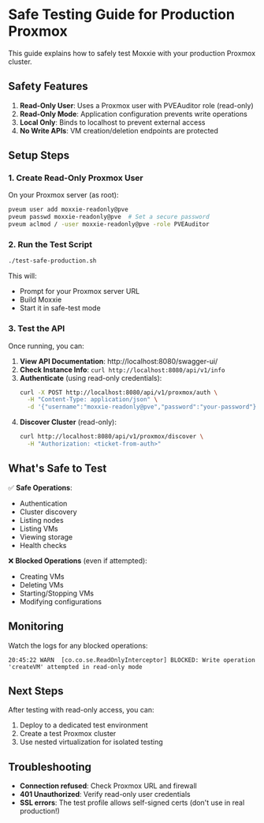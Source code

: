 # Safe Testing Guide for Production Proxmox

This guide explains how to safely test Moxxie with your production Proxmox cluster.

## Safety Features

1. **Read-Only User**: Uses a Proxmox user with PVEAuditor role (read-only)
2. **Read-Only Mode**: Application configuration prevents write operations
3. **Local Only**: Binds to localhost to prevent external access
4. **No Write APIs**: VM creation/deletion endpoints are protected

## Setup Steps

### 1. Create Read-Only Proxmox User

On your Proxmox server (as root):

```bash
pveum user add moxxie-readonly@pve
pveum passwd moxxie-readonly@pve  # Set a secure password
pveum aclmod / -user moxxie-readonly@pve -role PVEAuditor
```

### 2. Run the Test Script

```bash
./test-safe-production.sh
```

This will:
- Prompt for your Proxmox server URL
- Build Moxxie
- Start it in safe-test mode

### 3. Test the API

Once running, you can:

1. **View API Documentation**: http://localhost:8080/swagger-ui/
2. **Check Instance Info**: `curl http://localhost:8080/api/v1/info`
3. **Authenticate** (using read-only credentials):
   ```bash
   curl -X POST http://localhost:8080/api/v1/proxmox/auth \
     -H "Content-Type: application/json" \
     -d '{"username":"moxxie-readonly@pve","password":"your-password"}'
   ```
4. **Discover Cluster** (read-only):
   ```bash
   curl http://localhost:8080/api/v1/proxmox/discover \
     -H "Authorization: <ticket-from-auth>"
   ```

## What's Safe to Test

✅ **Safe Operations**:
- Authentication
- Cluster discovery
- Listing nodes
- Listing VMs
- Viewing storage
- Health checks

❌ **Blocked Operations** (even if attempted):
- Creating VMs
- Deleting VMs
- Starting/Stopping VMs
- Modifying configurations

## Monitoring

Watch the logs for any blocked operations:
```
20:45:22 WARN  [co.co.se.ReadOnlyInterceptor] BLOCKED: Write operation 'createVM' attempted in read-only mode
```

## Next Steps

After testing with read-only access, you can:
1. Deploy to a dedicated test environment
2. Create a test Proxmox cluster
3. Use nested virtualization for isolated testing

## Troubleshooting

- **Connection refused**: Check Proxmox URL and firewall
- **401 Unauthorized**: Verify read-only user credentials
- **SSL errors**: The test profile allows self-signed certs (don't use in real production!)